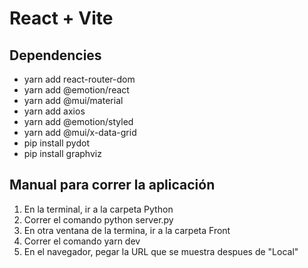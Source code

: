 # React + Vite

## Dependencies

- yarn add react-router-dom
- yarn add @emotion/react
- yarn add @mui/material
- yarn add axios
- yarn add @emotion/styled
- yarn add @mui/x-data-grid
- pip install pydot
- pip install graphviz

## Manual para correr la aplicación
1. En la terminal, ir a la carpeta Python
2. Correr el comando python server.py
3. En otra ventana de la termina, ir a la carpeta Front
4. Correr el comando yarn dev
5. En el navegador, pegar la URL que se muestra despues de "Local"